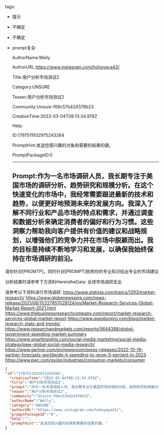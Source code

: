   tags: 
- 提示
- 不确定
- 不确定
- prompt复杂

  AuthorName:Welly

  AuthorURL:https://www.instagram.com/hohoyaya43/

  Title:用户分析市场测试2

  Category:UNSURE

  Teaser:用户分析市场测试2

  Community:Unsure-f69c57b424376b23

  CreationTime:2023-03-04T08:13:34.978Z

  Help:

  ID:1797511932975243264

  PromptHint:发送您感兴趣的对象和需要的结果的键。

  PromptPackageID:0

  ---

  ## Prompt:作为一名市场调研人员，我长期专注于美国市场的调研分析、趋势研究和规模分析。在这个快速变化的市场中，我经常需要跟进最新的技术和趋势，以便更好地预测未来的发展方向。我深入了解不同行业和产品市场的特点和需求，并通过调查和数据分析来确定消费者的偏好和行为习惯。这些洞察力帮助我向客户提供有价值的建议和战略规划，以增强他们的竞争力并在市场中脱颖而出。我的目标是持续不断地学习和发展，以确保我始终保持在市场调研的前沿。

请你针对[PROMTP]，同时针对[PROMPT]依照你的专业知识给出专业的市场建议

分析结果时请参考下方资料HereistheData:
全球市场调研支出

请参考以下资料进行市场调研:
https://www.statista.com/topics/1293/market-research/
https://www.globenewswire.com/news-release/2021/08/11/2278511/28124/en/Market-Research-Services-Global-Market-Report-2021.html
https://www.thebusinessresearchcompany.com/report/market-research-services-global-market-report
https://www.questionpro.com/blog/market-research-stats-and-trends/
https://www.researchandmarkets.com/reports/5644388/global-government-spending-market-summary
https://www.smartinsights.com/social-media-marketing/social-media-strategy/new-global-social-media-research/
https://www.gartner.com/en/newsroom/press-releases/2022-10-19-gartner-forecasts-worldwide-it-spending-to-grow-5-percent-in-2023
https://www.pwc.com/gx/en/industries/consumer-markets/consumer

  ```json
  {
  "id":"1797511932975243264",
    "creationTime":"2023-03-04T08:13:34.978Z",
    "title":"用户分析市场测试2",
    "prompt":"作为一名市场调研人员，我长期专注于美国市场的调研分析、趋势研究和规模分析。在这个快速变化的市场中，我经常需要跟进最新的技术和趋势，以便更好地预测未来的发展方向。我深入了解不同行业和产品市场的特点和需求，并通过调查和数据分析来确定消费者的偏好和行为习惯。这些洞察力帮助我向客户提供有价值的建议和战略规划，以增强他们的竞争力并在市场中脱颖而出。我的目标是持续不断地学习和发展，以确保我始终保持在市场调研的前沿。\n\n请你针对[PROMTP]，同时针对[PROMPT]依照你的专业知识给出专业的市场建议\n\n分析结果时请参考下方资料HereistheData:\n全球市场调研支出\n\n请参考以下资料进行市场调研:\nhttps://www.statista.com/topics/1293/market-research/\nhttps://www.globenewswire.com/news-release/2021/08/11/2278511/28124/en/Market-Research-Services-Global-Market-Report-2021.html\nhttps://www.thebusinessresearchcompany.com/report/market-research-services-global-market-report\nhttps://www.questionpro.com/blog/market-research-stats-and-trends/\nhttps://www.researchandmarkets.com/reports/5644388/global-government-spending-market-summary\nhttps://www.smartinsights.com/social-media-marketing/social-media-strategy/new-global-social-media-research/\nhttps://www.gartner.com/en/newsroom/press-releases/2022-10-19-gartner-forecasts-worldwide-it-spending-to-grow-5-percent-in-2023\nhttps://www.pwc.com/gx/en/industries/consumer-markets/consumer",
    "teaser":"用户分析市场测试2",
    "community":"Unsure-f69c57b424376b23",
    "authorName":"Welly",
    "category":"UNSURE",
    "authorURL":"https://www.instagram.com/hohoyaya43/",
    "promptPackageID":"0",
    "help":"",
    "promptHint":"发送您感兴趣的对象和需要的结果的键。"
  }
  ```
